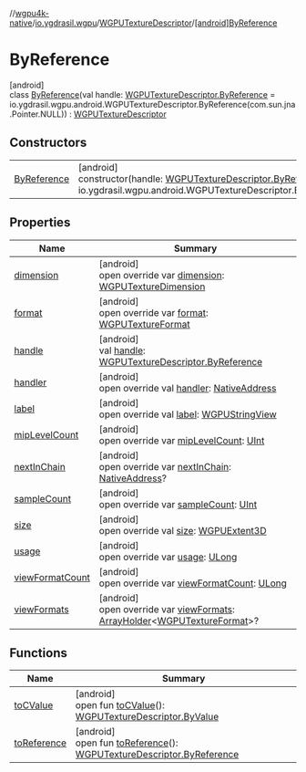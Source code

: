 //[wgpu4k-native](../../../../index.md)/[io.ygdrasil.wgpu](../../index.md)/[WGPUTextureDescriptor](../index.md)/[[android]ByReference](index.md)

# ByReference

[android]\
class [ByReference](index.md)(val handle: [WGPUTextureDescriptor.ByReference](../../../io.ygdrasil.wgpu.android/-w-g-p-u-texture-descriptor/-by-reference/index.md) = io.ygdrasil.wgpu.android.WGPUTextureDescriptor.ByReference(com.sun.jna.Pointer.NULL)) : [WGPUTextureDescriptor](../index.md)

## Constructors

| | |
|---|---|
| [ByReference](-by-reference.md) | [android]<br>constructor(handle: [WGPUTextureDescriptor.ByReference](../../../io.ygdrasil.wgpu.android/-w-g-p-u-texture-descriptor/-by-reference/index.md) = io.ygdrasil.wgpu.android.WGPUTextureDescriptor.ByReference(com.sun.jna.Pointer.NULL)) |

## Properties

| Name | Summary |
|---|---|
| [dimension](dimension.md) | [android]<br>open override var [dimension](dimension.md): [WGPUTextureDimension](../../-w-g-p-u-texture-dimension/index.md) |
| [format](format.md) | [android]<br>open override var [format](format.md): [WGPUTextureFormat](../../-w-g-p-u-texture-format/index.md) |
| [handle](handle.md) | [android]<br>val [handle](handle.md): [WGPUTextureDescriptor.ByReference](../../../io.ygdrasil.wgpu.android/-w-g-p-u-texture-descriptor/-by-reference/index.md) |
| [handler](handler.md) | [android]<br>open override val [handler](handler.md): [NativeAddress](../../../ffi/-native-address/index.md) |
| [label](label.md) | [android]<br>open override val [label](label.md): [WGPUStringView](../../-w-g-p-u-string-view/index.md) |
| [mipLevelCount](mip-level-count.md) | [android]<br>open override var [mipLevelCount](mip-level-count.md): [UInt](https://kotlinlang.org/api/core/kotlin-stdlib/kotlin/-u-int/index.html) |
| [nextInChain](next-in-chain.md) | [android]<br>open override var [nextInChain](next-in-chain.md): [NativeAddress](../../../ffi/-native-address/index.md)? |
| [sampleCount](sample-count.md) | [android]<br>open override var [sampleCount](sample-count.md): [UInt](https://kotlinlang.org/api/core/kotlin-stdlib/kotlin/-u-int/index.html) |
| [size](size.md) | [android]<br>open override val [size](size.md): [WGPUExtent3D](../../-w-g-p-u-extent3-d/index.md) |
| [usage](usage.md) | [android]<br>open override var [usage](usage.md): [ULong](https://kotlinlang.org/api/core/kotlin-stdlib/kotlin/-u-long/index.html) |
| [viewFormatCount](view-format-count.md) | [android]<br>open override var [viewFormatCount](view-format-count.md): [ULong](https://kotlinlang.org/api/core/kotlin-stdlib/kotlin/-u-long/index.html) |
| [viewFormats](view-formats.md) | [android]<br>open override var [viewFormats](view-formats.md): [ArrayHolder](../../../ffi/-array-holder/index.md)&lt;[WGPUTextureFormat](../../-w-g-p-u-texture-format/index.md)&gt;? |

## Functions

| Name | Summary |
|---|---|
| [toCValue](../[android]to-c-value.md) | [android]<br>open fun [toCValue](../[android]to-c-value.md)(): [WGPUTextureDescriptor.ByValue](../../../io.ygdrasil.wgpu.android/-w-g-p-u-texture-descriptor/-by-value/index.md) |
| [toReference](../to-reference.md) | [android]<br>open fun [toReference](../to-reference.md)(): [WGPUTextureDescriptor.ByReference](../../../io.ygdrasil.wgpu.android/-w-g-p-u-texture-descriptor/-by-reference/index.md) |